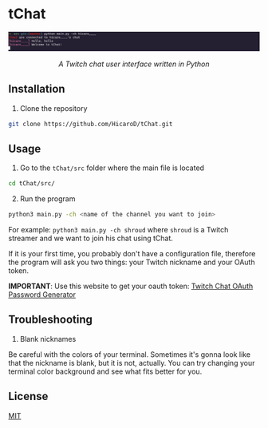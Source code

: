 # tChat

<div align="center">
 <img src="./img/new_version.png">
 <p> <i> A Twitch chat user interface written in Python </i> </p>
</div>

## Installation

1. Clone the repository
```bash
git clone https://github.com/HicaroD/tChat.git
```

## Usage

1. Go to the `tChat/src` folder where the main file is located
```bash
cd tChat/src/
```

2. Run the program
```bash
python3 main.py -ch <name of the channel you want to join>
```

For example: `python3 main.py -ch shroud` where `shroud` is a Twitch streamer and we want to join his chat using tChat.

If it is your first time, you probably don't have a configuration file, therefore the program will ask you two things: your Twitch nickname and your OAuth token.

**IMPORTANT**: Use this website to get your oauth token: [Twitch Chat OAuth Password Generator](https://twitchapps.com/tmi/)

## Troubleshooting

1. Blank nicknames

Be careful with the colors of your terminal. Sometimes it's gonna look like that the nickname is blank, but it is not, actually. You can try changing your terminal color background and see what fits better for you.

## License
[MIT](./LICENSE)
